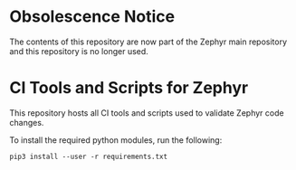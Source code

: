 # Obsolescence Notice

The contents of this repository are now part of the Zephyr main repository
and this repository is no longer used.

# CI Tools and Scripts for Zephyr

This repository hosts all CI tools and scripts used to validate Zephyr code
changes.

To install the required python modules, run the following:

```
pip3 install --user -r requirements.txt

```
